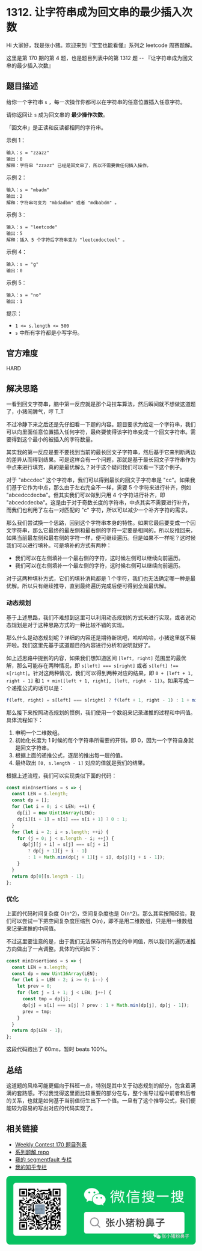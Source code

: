 # 1312. 让字符串成为回文串的最少插入次数

Hi 大家好，我是张小猪。欢迎来到『宝宝也能看懂』系列之 leetcode 周赛题解。

这里是第 170 期的第 4 题，也是题目列表中的第 1312 题 -- 『让字符串成为回文串的最少插入次数』

## 题目描述

给你一个字符串 `s` ，每一次操作你都可以在字符串的任意位置插入任意字符。

请你返回让 `s` 成为回文串的 **最少操作次数**。

「回文串」是正读和反读都相同的字符串。

示例 1：

```shell
输入：s = "zzazz"
输出：0
解释：字符串 "zzazz" 已经是回文串了，所以不需要做任何插入操作。
```

示例 2：

```shell
输入：s = "mbadm"
输出：2
解释：字符串可变为 "mbdadbm" 或者 "mdbabdm" 。
```

示例 3：

```shell
输入：s = "leetcode"
输出：5
解释：插入 5 个字符后字符串变为 "leetcodocteel" 。
```

示例 4：

```shell
输入：s = "g"
输出：0
```

示例 5：

```shell
输入：s = "no"
输出：1
```

提示：

- `1 <= s.length <= 500`
- `s` 中所有字符都是小写字母。

## 官方难度

HARD

## 解决思路

一看到回文字符串，脑中第一反应就是那个马拉车算法，然后瞬间就不想做这道题了，小猪闹脾气，哼 T_T

不过冷静下来之后还是先仔细看一下题的内容。题目要求为给定一个字符串，我们可以向里面任意位置插入任何字符，最终要使得该字符串变成一个回文字符串。需要得到这个最小的被插入的字符数量。

其实我的第一反应是要不要找到当前的最长回文子字符串，然后基于它来判断两边的差异从而得到结果。可是这样会有一个问题，那就是基于最长回文子字符串作为中点来进行填充，真的是最优解么？对于这个疑问我们可以看一下这个例子。

对于 "abccdec" 这个字符串，我们可以得到最长的回文子字符串是 "cc"。如果我们基于它作为中点，那么由于左右完全不一样，需要 5 个字符来进行补齐，例如 "abcedccdecba"。但其实我们可以做到只用 4 个字符进行补齐，即 "abcedcdecba"。这是由于对于奇数长度的字符串，中点其实不需要进行补齐，而我们也利用了左右一对匹配的 "c" 字符，所以可以减少一个补齐字符的需求。

那么我们尝试换一个思路，回到这个字符串本身的特性。如果它最后要变成一个回文字符串，那么它最终的最左侧和最右侧的字符一定要是相同的。所以反推回来，如果当前最左侧和最右侧的字符一样，便可继续遍历。但是如果不一样呢？这时候我们可以进行填补。可是填补的方式有两种：

- 我们可以在左侧填补一个最右侧的字符，这时候左侧可以继续向前遍历。
- 我们可以在右侧填补一个最左侧的字符，这时候右侧可以继续向前遍历。

对于这两种填补方式，它们的填补消耗都是 1 个字符，我们也无法确定哪一种是最优解。所以只有继续推导，直到最终遍历完成后便可得到全局最优解。

### 动态规划

基于上述思路，我们不难想到这里可以利用动态规划的方式来进行实现，或者说动态规划是对于这种思路方式的一种比较不错的实现。

那么什么是动态规划呢？详细的内容还是期待新坑吧，哈哈哈哈，小猪这里就不展开啦。我们这里先基于这道题目的内容进行分析和说明就好了。

如上述思路中提到的内容，如果我们想知道区间 `[left, right]` 范围里的最优解，那么可能存在两种情况，即 `s[left] === s[right]` 或者 `s[left] !== s[right]`。针对这两种情况，我们可以得到两种对应的结果，即 `0 + [left + 1, right - 1]` 和 `1 + min([left + 1, right], [left, right - 1])`。如果写成一个递推公式的话可以是：

```js
f(left, right) = s[left] === s[right] ? f(left + 1, right - 1) : 1 + min(f(left + 1, right), f(left, right - 1))
```

那么接下来按照动态规划的惯例，我们使用一个数组来记录递推的过程和中间值。具体流程如下：

1. 申明一个二维数组。
2. 初始化长度为 1 时候的每个字符串所需要的开销，即 0，因为一个字符自身就是回文字符串。
3. 根据上面的递推公式，逐层的推出每一层的值。
4. 最终取出 `[0, s.length - 1]` 对应的值就是我们的结果。

根据上述流程，我们可以实现类似下面的代码：

```js
const minInsertions = s => {
  const LEN = s.length;
  const dp = [];
  for (let i = 0; i < LEN; ++i) {
    dp[i] = new Uint16Array(LEN);
    dp[i][i + 1] = s[i] === s[i + 1] ? 0 : 1;
  }
  for (let i = 2; i < s.length; ++i) {
    for (j = 0; j < s.length - i; ++j) {
      dp[j][j + i] = s[j] === s[j + i]
        ? dp[j + 1][j + i - 1]
        : 1 + Math.min(dp[j + 1][j + i], dp[j][j + i - 1]);
    }
  }
  return dp[0][s.length - 1];
};
```

### 优化

上面的代码时间复杂度 O(n^2)，空间复杂度也是 O(n^2)。那么其实按照经验，我们可以尝试一下把空间复杂度压缩到 O(n)，即不是用二维数组，只是用一维数组来记录递推的中间值。

不过这里要注意的是，由于我们无法保存所有历史的中间值，所以我们的遍历递推方向做出了一点调整。具体的代码如下：

```js
const minInsertions = s => {
  const LEN = s.length;
  const dp = new Uint16Array(LEN);
  for (let i = LEN - 2; i >= 0; i--) {
    let prev = 0;
    for (let j = i + 1; j < LEN; j++) {
      const tmp = dp[j];
      dp[j] = s[i] === s[j] ? prev : 1 + Math.min(dp[j], dp[j - 1]);
      prev = tmp;
    }
  }
  return dp[LEN - 1];
};
```

这段代码跑出了 60ms，暂时 beats 100%。

## 总结

这道题的风格可能更偏向于科班一点，特别是其中关于动态规划的部分，包含着满满的套路感。不过我觉得这里面比较重要的部分在与，整个推导过程中前者和后者的关系，也就是如何基于当前值衍生出下一个值。一旦有了这个推导公式，我们便能较为容易的写出对应的代码实现了。

## 相关链接

- [Weekly Contest 170 题目列表](https://github.com/poppinlp/leetcode#weekly-contest-170)
- [系列题解 repo](https://github.com/poppinlp/leetcode)
- [我的 segmentfault 专栏](https://segmentfault.com/blog/zxzfbz)
- [我的知乎专栏](https://zhuanlan.zhihu.com/zxzfbz)

![我的微信公众号：张小猪粉鼻子](../resources/qrcode_green.jpeg)
